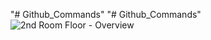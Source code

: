 "# Github_Commands" 
"# Github_Commands" 
![2nd Room Floor - Overview](https://user-images.githubusercontent.com/15989922/126112766-436a038c-696b-43f6-aa34-31178a857e3d.jpg)



